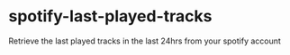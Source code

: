 # spotify-last-played-tracks
Retrieve the last played tracks in the last 24hrs from your spotify account 
